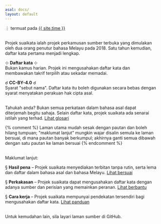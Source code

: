 ```yaml
---
asal: docs/
layout: default
---
```

&#8942; termuat pada [{{ site.time }}](termuat.md)

&nbsp;  
Projek suaikata ialah projek perkamusan sumber terbuka yang
dimulakan oleh dua orang penutur bahasa Melayu pada 2018.
Satu tahun kemudian, daftar kata pertama menjadi lengkap.

&#8889; **Daftar kata** &#8889;  
Bukan kamus harian. Projek ini mengusahakan daftar kata dan
membawakan takrif terpilih atau sekadar memadai.

&#9740; **CC-BY-4.0** &#9740;  
Syarat "sebut nama". Daftar kata itu boleh digunakan secara
bebas dengan syarat menyatakan perakuan hak cipta asal.

&nbsp;  
Tahukah anda? Bukan semua perkataan dalam bahasa asal dapat
diterjemah begitu sahaja. Selain daftar kata, projek suaikata
ada senarai istilah yang terhad.
[Lihat glosari](glosari.md)

{% comment %}
Laman utama mudah sesak dengan pautan dan boleh hilang
tumpuan; "maklumat lanjut" mungkin wajar disalin semula ke
laman bersuai, di mana pautan banyak berkumpul; akhirnya
ganti semua dibawah dengan satu pautan ke laman bersuai
{% endcomment %}

&nbsp;  
Maklumat lanjut:

&sect; **Hasil pena**
&ndash; Projek suaikata menyediakan terbitan tanpa rutin,
serta lema dan daftar dalam bahasa asal dan bahasa Melayu.
[Lihat bersuai](bersuai.md)

&sect; **Perkakasan**
&ndash; Projek suaikata dapat mengusahakan daftar kata
dengan adanya sumber dan perisian yang memainkan peranan.
[Lihat berbantu](berbantu.md)

&sect; **Cara kerja**
&ndash; Projek suaikata mempunyai pendekatan tersendiri bagi
mengusahakan daftar kata.
[Lihat panduan](panduan/index.md)

&nbsp;  
Untuk kemudahan lain, sila layari laman sumber di GitHub.
